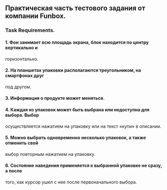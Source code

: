 ## Практическая часть тестового задания от компании Funbox.

### Task Requirements.

#### 1. Фон занимает всю площадь экрана, блок находится по центру вертикально и
горизонтально.

#### 2. На планшетах упаковки располагаются треугольником, на смартфонах друг
под другом.

#### 3. Информация о продукте может меняться.

#### 4. Каждая из упаковок может быть выбрана или недоступна для выбора. Выбор
осуществляется нажатием на упаковку или на текст «купи» в описании.

#### 5. Можно выбрать одновременно несколько упаковок, а также отменить свой
выбор повторным нажатием на упаковку.

#### 6. Состояние наведения применяется к выбранной упаковке не сразу, а после
того, как курсор ушел с нее после первоначального выбора. 
